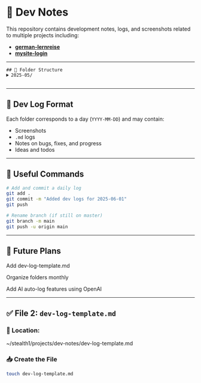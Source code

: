 # 🧠 Dev Notes

This repository contains development notes, logs, and screenshots related to multiple projects including:

- **[german-lernreise](https://github.com/dripz0r/german-lernreise)**
- **[mysite-login](https://github.com/dripz0r/mysite-login)**

---

<pre><code>## 📁 Folder Structure <details> <summary>2025-05/</summary> ``` 2025-05/ ├── 2025-05-28/ │ └── Screenshot-2025-05-28-runtime-error.png ├── 2025-05-29/ │ └── Screenshot-2025-05-29-mdx-build-error.png ├── 2025-05-31/ │ └── Screenshot-2025-05-31-terminal-zshrc.png ``` </details> </code></pre> 

---

## 📓 Dev Log Format

Each folder corresponds to a day (`YYYY-MM-DD`) and may contain:
- Screenshots
- `.md` logs
- Notes on bugs, fixes, and progress
- Ideas and todos

---

## 🧰 Useful Commands

```bash
# Add and commit a daily log
git add .
git commit -m "Added dev logs for 2025-06-01"
git push

# Rename branch (if still on master)
git branch -m main
git push -u origin main
```

---

## 🤖 Future Plans
Add dev-log-template.md

Organize folders monthly

Add AI auto-log features using OpenAI

---

## ✅ File 2: `dev-log-template.md`

### 📄 Location: 
~/stealth1/projects/dev-notes/dev-log-template.md

### 📥 Create the File
```bash
touch dev-log-template.md
``` 
